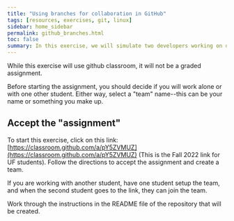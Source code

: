 ```yaml
---
title: "Using branches for collaboration in GitHub"
tags: [resources, exercises, git, linux]
sidebar: home_sidebar
permalink: github_branches.html
toc: false
summary: In this exercise, we will simulate two developers working on different functions in a script. The process we will mimic is common, though somewhat simplified, as the conflicts that we will create in merging the changes will be relatively trivial to resolve.
---
```


While this exercise will use github classroom, it will not be a graded assignment.

Before starting the assignment, you should decide if you will work alone or with one other student. Either way, select a "team" name--this can be your name or something you make up.

## Accept the "assignment"

To start this exercise, click on this link: [https://classroom.github.com/a/pY5ZVMUZ](https://classroom.github.com/a/pY5ZVMUZ) (This is the Fall 2022 link for UF students). Follow the directions to accept the assignment and create a team.

If you are working with another student, have one student setup the team, and when the second student goes to the link, they can join the team.

Work through the instructions in the README file of the repository that will be created.
